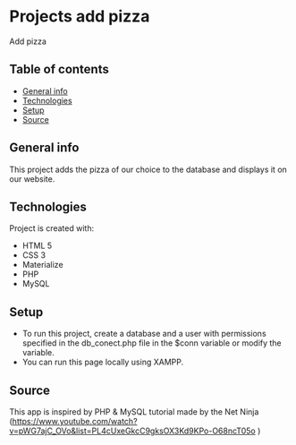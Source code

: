 # Projects add pizza
Add pizza

## Table of contents
* [General info](#general-info)
* [Technologies](#technologies)
* [Setup](#setup)
* [Source](#source)

## General info
This project adds the pizza of our choice to the database and displays it on our website. 
	
## Technologies
Project is created with:
* HTML 5
* CSS 3
* Materialize
* PHP 
* MySQL 

## Setup
* To run this project, create a database and a user with permissions specified in the db_conect.php file in the $conn variable or modify the variable.  
* You can run this page locally using XAMPP.

## Source
This app is inspired by PHP & MySQL tutorial made by the Net Ninja (https://www.youtube.com/watch?v=pWG7ajC_OVo&list=PL4cUxeGkcC9gksOX3Kd9KPo-O68ncT05o )
